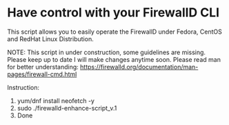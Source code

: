 # Have control with your FirewallD CLI

This script allows you to easily operate the FirewallD under Fedora, CentOS and RedHat Linux Distribution.

NOTE: This script in under construction, some guidelines are missing. Please keep up to date I will make changes anytime soon. Please read man for better understanding: https://firewalld.org/documentation/man-pages/firewall-cmd.html

Instruction:
1. yum/dnf install neofetch -y
2. sudo ./firewalld-enhance-script_v.1
3. Done
